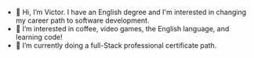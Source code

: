 - 👋 Hi, I’m Victor. I have an English degree and I'm interested in changing my career path to software development.
- 👀 I’m interested in coffee, video games, the English language, and learning code!
- 🌱 I’m currently doing a full-Stack professional certificate path.

<!---
Veehto/Veehto is a ✨ special ✨ repository because its `README.md` (this file) appears on your GitHub profile.
You can click the Preview link to take a look at your changes.
--->
